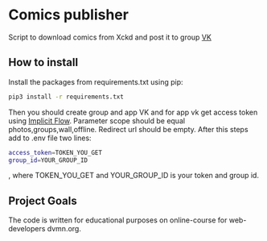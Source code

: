 # Comics publisher
Script to download comics from Xckd and post it to group [VK](https://vk.com)


## How to install
Install the packages from requirements.txt using pip:
```bash
pip3 install -r requirements.txt
```
Then you should create group and app VK and for app vk get access token using [Implicit Flow](https://vk.com/dev/implicit_flow_user).
Parameter scope should be equal photos,groups,wall,offline. Redirect url should be empty.
After this steps add to .env file two lines:
```bash
access_token=TOKEN_YOU_GET
group_id=YOUR_GROUP_ID
```
, where TOKEN_YOU_GET and YOUR_GROUP_ID is your token and group id.

## Project Goals
The code is written for educational purposes on online-course for web-developers dvmn.org.
